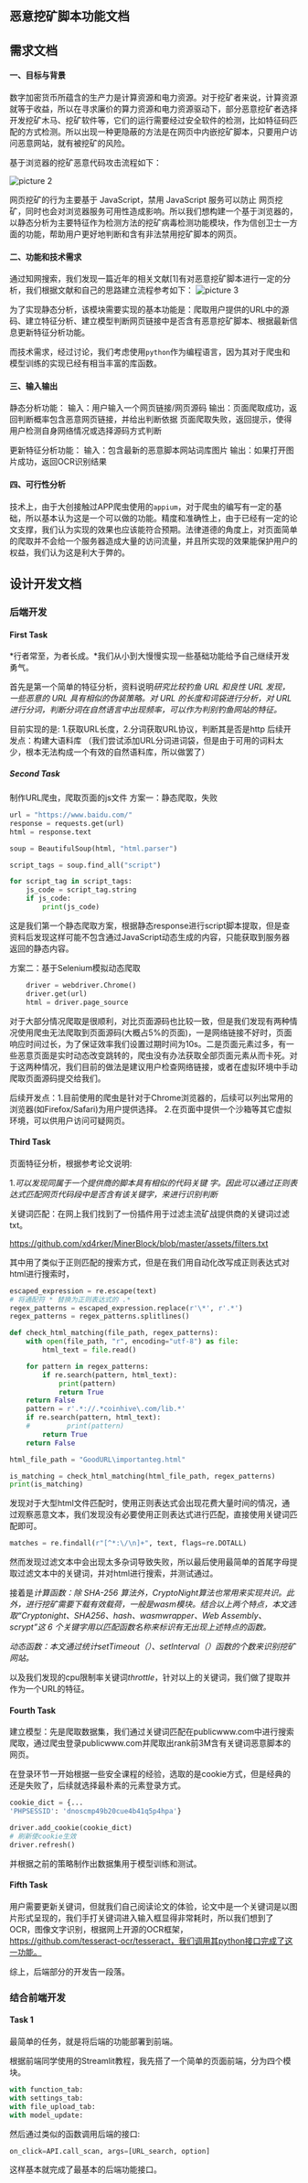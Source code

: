 ## 恶意挖矿脚本功能文档

## 需求文档
#### 一、目标与背景
数字加密货币所蕴含的生产力是计算资源和电力资源。对于挖矿者来说，计算资源就等于收益，所以在寻求廉价的算力资源和电力资源驱动下，部分恶意挖矿者选择开发挖矿木马、挖矿软件等，它们的运行需要经过安全软件的检测，比如特征码匹配的方式检测。所以出现一种更隐蔽的方法是在网页中内嵌挖矿脚本，只要用户访问恶意网站，就有被挖矿的风险。

基于浏览器的挖矿恶意代码攻击流程如下：

![picture 2](images/84da59493a0d994fc8a9fc19a9f8139090eb39531e3490151c5cdfad0e50064b.png)

网页挖矿的行为主要基于 JavaScript，禁用 JavaScript 服务可以防止
网页挖矿，同时也会对浏览器服务可用性造成影响。所以我们想构建一个基于浏览器的，以静态分析为主要特征作为检测方法的挖矿病毒检测功能模块，作为信创卫士一方面的功能，帮助用户更好地判断和含有非法禁用挖矿脚本的网页。

#### 二、功能和技术需求
通过知网搜索，我们发现一篇近年的相关文献[1]有对恶意挖矿脚本进行一定的分析，我们根据文献和自己的思路建立流程参考如下：
![picture 3](images/d864d2a04518a7b05f5414e33614b0bda79279692bd56977c2b083339bfd5ff9.png) 

为了实现静态分析，该模块需要实现的基本功能是：爬取用户提供的URL中的源码、建立特征分析、建立模型判断网页链接中是否含有恶意挖矿脚本、根据最新信息更新特征分析功能。

而技术需求，经过讨论，我们考虑使用`python`作为编程语言，因为其对于爬虫和模型训练的实现已经有相当丰富的库函数。


#### 三、输入输出

静态分析功能：
输入：用户输入一个网页链接/网页源码
输出：页面爬取成功，返回判断概率包含恶意网页链接，并给出判断依据
页面爬取失败，返回提示，使得用户检测自身网络情况或选择源码方式判断

更新特征分析功能：
输入：包含最新的恶意脚本网站词库图片
输出：如果打开图片成功，返回OCR识别结果

#### 四、可行性分析

技术上，由于大创接触过APP爬虫使用的`appium`，对于爬虫的编写有一定的基础，所以基本认为这是一个可以做的功能。精度和准确性上，由于已经有一定的论文支撑，我们认为实现的效果也应该能符合预期。法律道德的角度上，对页面简单的爬取并不会给一个服务器造成大量的访问流量，并且所实现的效果能保护用户的权益，我们认为这是利大于弊的。



## 设计开发文档

### 后端开发

#### First Task

*行者常至，为者长成。*我们从小到大慢慢实现一些基础功能给予自己继续开发勇气。

首先是第一个简单的特征分析，资料说明*研究比较钓鱼 URL 和良性 URL 发现，一些恶意的 URL 具有相似的伪装策略。对 URL 的长度和词袋进行分析，对 URL 进行分词，判断分词在自然语言中出现频率，可以作为判别钓鱼网站的特征。*

目前实现的是: 1.获取URL长度，2.分词获取URL协议，判断其是否是http
后续开发点：构建大语料库
（我们尝试添加URL分词进词袋，但是由于可用的词料太少，根本无法构成一个有效的自然语料库，所以做罢了）

##### Second Task
制作URL爬虫，爬取页面的js文件
方案一：静态爬取，失败

```python
url = "https://www.baidu.com/"
response = requests.get(url)
html = response.text

soup = BeautifulSoup(html, "html.parser")

script_tags = soup.find_all("script")

for script_tag in script_tags:
    js_code = script_tag.string
    if js_code:
        print(js_code)
```
这是我们第一个静态爬取方案，根据静态response进行script脚本提取，但是查资料后发现这样可能不包含通过JavaScript动态生成的内容，只能获取到服务器返回的静态内容。


方案二：基于Selenium模拟动态爬取
```python
    driver = webdriver.Chrome()
    driver.get(url)
    html = driver.page_source
```

对于大部分情况爬取是很顺利，对比页面源码也比较一致，但是我们发现有两种情况使用爬虫无法爬取到页面源码(大概占5%的页面)，一是网络链接不好时，页面响应时间过长，为了保证效率我们设置过期时间为10s。二是页面元素过多，有一些恶意页面是实时动态改变跳转的，爬虫没有办法获取全部页面元素从而卡死。对于这两种情况，我们目前的做法是建议用户检查网络链接，或者在虚拟环境中手动爬取页面源码提交给我们。

后续开发点：1.目前使用的爬虫是针对于Chrome浏览器的，后续可以列出常用的浏览器(如Firefox/Safari)为用户提供选择。
2.在页面中提供一个沙箱等其它虚拟环境，可以供用户访问可疑网页。

#### Third Task
页面特征分析，根据参考论文说明:

1.*可以发现同属于一个提供商的脚本具有相似的代码关键
字。因此可以通过正则表达式匹配网页代码段中是否含有该关键字，来进行识别判断*

关键词匹配：在网上我们找到了一份插件用于过滤主流矿战提供商的关键词过滤txt。

https://github.com/xd4rker/MinerBlock/blob/master/assets/filters.txt

其中用了类似于正则匹配的搜索方式，但是在我们用自动化改写成正则表达式对html进行搜索时，
```python
escaped_expression = re.escape(text)
# 将通配符 * 替换为正则表达式的 .*
regex_patterns = escaped_expression.replace(r'\*', r'.*')
regex_patterns = regex_patterns.splitlines()

def check_html_matching(file_path, regex_patterns):
    with open(file_path, "r", encoding="utf-8") as file:
        html_text = file.read()

    for pattern in regex_patterns:
        if re.search(pattern, html_text):
            print(pattern)
            return True
    return False
    pattern = r'.*://.*coinhive\.com/lib.*'
    if re.search(pattern, html_text):
    #         print(pattern)
        return True
    return False

html_file_path = "GoodURL\importanteg.html"

is_matching = check_html_matching(html_file_path, regex_patterns)
print(is_matching)
```
发现对于大型html文件匹配时，使用正则表达式会出现花费大量时间的情况，通过观察恶意文本，我们发现没有必要使用正则表达式进行匹配，直接使用关键词匹配即可。

```python
matches = re.findall(r"[^*:\/\n]+", text, flags=re.DOTALL)
```
然而发现过滤文本中会出现太多杂词导致失败，所以最后使用最简单的首尾字母提取过滤文本中的关键词，并对html进行搜索，并测试通过。

接着是*计算函数：除 SHA-256 算法外，CryptoNight算法也常用来实现共识。此外，进行挖矿需要下载有效载荷，一般是wasm模块。结合以上两个特点，本文选取“Cryptonight、SHA256、hash、wasmwrapper、Web Assembly、scrypt”这 6 个关键字用以匹配函数名称来标识有无出现上述特点的函数。* 

*动态函数：本文通过统计setTimeout（）、setInterval（）函数的个数来识别挖矿网站。*

以及我们发现的cpu限制率关键词*throttle*，针对以上的关键词，我们做了提取并作为一个URL的特征。

#### Fourth Task
建立模型：先是爬取数据集，我们通过关键词匹配在publicwww.com中进行搜索爬取，通过爬虫登录publicwww.com并爬取出rank前3M含有关键词恶意脚本的网页。

在登录环节一开始根据一些安全课程的经验，选取的是cookie方式，但是经典的还是失败了，后续就选择最朴素的元素登录方式。
```python
cookie_dict = {...
'PHPSESSID': 'dnoscmp49b20cue4b41q5p4hpa'}

driver.add_cookie(cookie_dict)
# 刷新使cookie生效
driver.refresh()
```

并根据之前的策略制作出数据集用于模型训练和测试。

#### Fifth Task

用户需要更新关键词，但就我们自己阅读论文的体验，论文中是一个关键词是以图片形式呈现的，我们手打关键词进入输入框显得非常耗时，所以我们想到了OCR，图像文字识别，根据网上开源的OCR框架，https://github.com/tesseract-ocr/tesseract，我们调用其python接口完成了这一功能。

综上，后端部分的开发告一段落。

### 结合前端开发

#### Task 1
最简单的任务，就是将后端的功能部署到前端。

根据前端同学使用的Streamlit教程，我先搭了一个简单的页面前端，分为四个模块。
```python
with function_tab:
with settings_tab:
with file_upload_tab:
with model_update:
```
然后通过类似的函数调用后端的接口:
```python
on_click=API.call_scan, args=[URL_search, option]
```
这样基本就完成了最基本的后端功能接口。